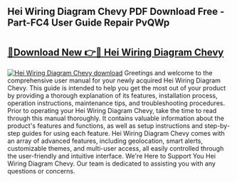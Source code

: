 ## Hei Wiring Diagram Chevy PDF Download Free - Part-FC4 User Guide Repair PvQWp

# <h2><a href="http://dfj7ye8.blite.top/?on=Hei+Wiring+Diagram+Chevy">🔗Download New 👉🔴 Hei Wiring Diagram Chevy</a></h2>

[![Hei Wiring Diagram Chevy download](https://i.imgur.com/lujVjoI.png)](http://dfj7ye8.blite.top/?on=Hei+Wiring+Diagram+Chevy)
Greetings and welcome to the comprehensive user manual for your newly acquired Hei Wiring Diagram Chevy. This guide is intended to help you get the most out of your product by providing a thorough explanation of its features, installation process, operation instructions, maintenance tips, and troubleshooting procedures. Prior to operating your Hei Wiring Diagram Chevy, take the time to read through this manual thoroughly. It contains valuable information about the product's features and functions, as well as setup instructions and step-by-step guides for using each feature. Hei Wiring Diagram Chevy comes with an array of advanced features, including geolocation, smart alerts, customizable themes, and multi-user access, all easily controlled through the user-friendly and intuitive interface. We're Here to Support You Hei Wiring Diagram Chevy. Our team is dedicated to assisting you with any questions or concerns.
